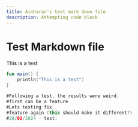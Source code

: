 ```yaml
---
title: Ainharan's test mark down file
description: Attempting code block
---
```

# Test Markdown file

This is a test

```kotlin
fun main() {
    println("This is a test")
}

#Following a test, the results were weird.
#first can be a feature
#Lets testing fix
#feature again (this should make it different?)
#28/02/2024 - test: 


```
